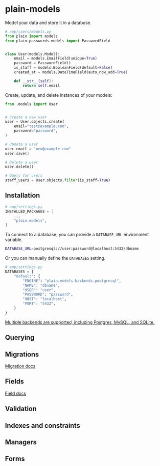 <!-- This file is compiled from plain-models/plain/db/README.md. Do not edit this file directly. -->

# plain-models

Model your data and store it in a database.

```python
# app/users/models.py
from plain import models
from plain.passwords.models import PasswordField


class User(models.Model):
    email = models.EmailField(unique=True)
    password = PasswordField()
    is_staff = models.BooleanField(default=False)
    created_at = models.DateTimeField(auto_now_add=True)

    def __str__(self):
        return self.email
```

Create, update, and delete instances of your models:

```python
from .models import User


# Create a new user
user = User.objects.create(
    email="test@example.com",
    password="password",
)

# Update a user
user.email = "new@example.com"
user.save()

# Delete a user
user.delete()

# Query for users
staff_users = User.objects.filter(is_staff=True)
```

## Installation

```python
# app/settings.py
INSTALLED_PACKAGES = [
    ...
    "plain.models",
]
```

To connect to a database, you can provide a `DATABASE_URL` environment variable.

```sh
DATABASE_URL=postgresql://user:password@localhost:5432/dbname
```

Or you can manually define the `DATABASES` setting.

```python
# app/settings.py
DATABASES = {
    "default": {
        "ENGINE": "plain.models.backends.postgresql",
        "NAME": "dbname",
        "USER": "user",
        "PASSWORD": "password",
        "HOST": "localhost",
        "PORT": "5432",
    }
}
```

[Multiple backends are supported, including Postgres, MySQL, and SQLite.](https://plainframework.com/docs/plain-models/plain/db/backends/README.md)

## Querying

## Migrations

[Migration docs](https://plainframework.com/docs/plain-models/plain/db/migrations/README.md)

## Fields

[Field docs](https://plainframework.com/docs/plain-models/plain/db/fields/README.md)

## Validation

## Indexes and constraints

## Managers

## Forms
